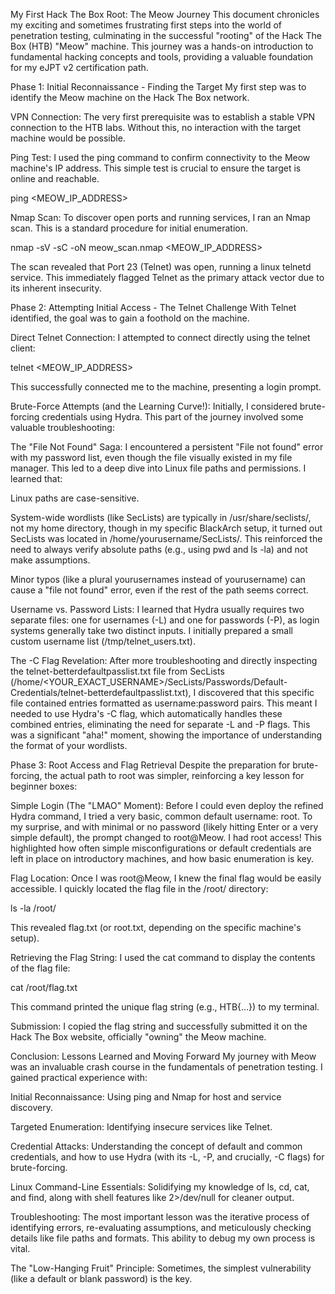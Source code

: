 My First Hack The Box Root: The Meow Journey
This document chronicles my exciting and sometimes frustrating first steps into the world of penetration testing, culminating in the successful "rooting" of the Hack The Box (HTB) "Meow" machine. This journey was a hands-on introduction to fundamental hacking concepts and tools, providing a valuable foundation for my eJPT v2 certification path.

Phase 1: Initial Reconnaissance - Finding the Target
My first step was to identify the Meow machine on the Hack The Box network.

VPN Connection: The very first prerequisite was to establish a stable VPN connection to the HTB labs. Without this, no interaction with the target machine would be possible.

Ping Test: I used the ping command to confirm connectivity to the Meow machine's IP address. This simple test is crucial to ensure the target is online and reachable.

ping <MEOW_IP_ADDRESS>

Nmap Scan: To discover open ports and running services, I ran an Nmap scan. This is a standard procedure for initial enumeration.

nmap -sV -sC -oN meow_scan.nmap <MEOW_IP_ADDRESS>

The scan revealed that Port 23 (Telnet) was open, running a linux telnetd service. This immediately flagged Telnet as the primary attack vector due to its inherent insecurity.

Phase 2: Attempting Initial Access - The Telnet Challenge
With Telnet identified, the goal was to gain a foothold on the machine.

Direct Telnet Connection: I attempted to connect directly using the telnet client:

telnet <MEOW_IP_ADDRESS>

This successfully connected me to the machine, presenting a login prompt.

Brute-Force Attempts (and the Learning Curve!):
Initially, I considered brute-forcing credentials using Hydra. This part of the journey involved some valuable troubleshooting:

The "File Not Found" Saga: I encountered a persistent "File not found" error with my password list, even though the file visually existed in my file manager. This led to a deep dive into Linux file paths and permissions. I learned that:

Linux paths are case-sensitive.

System-wide wordlists (like SecLists) are typically in /usr/share/seclists/, not my home directory, though in my specific BlackArch setup, it turned out SecLists was located in /home/yourusername/SecLists/. This reinforced the need to always verify absolute paths (e.g., using pwd and ls -la) and not make assumptions.

Minor typos (like a plural yourusernames instead of yourusername) can cause a "file not found" error, even if the rest of the path seems correct.

Username vs. Password Lists: I learned that Hydra usually requires two separate files: one for usernames (-L) and one for passwords (-P), as login systems generally take two distinct inputs. I initially prepared a small custom username list (/tmp/telnet_users.txt).

The -C Flag Revelation: After more troubleshooting and directly inspecting the telnet-betterdefaultpasslist.txt file from SecLists (/home/<YOUR_EXACT_USERNAME>/SecLists/Passwords/Default-Credentials/telnet-betterdefaultpasslist.txt), I discovered that this specific file contained entries formatted as username:password pairs. This meant I needed to use Hydra's -C flag, which automatically handles these combined entries, eliminating the need for separate -L and -P flags. This was a significant "aha!" moment, showing the importance of understanding the format of your wordlists.

Phase 3: Root Access and Flag Retrieval
Despite the preparation for brute-forcing, the actual path to root was simpler, reinforcing a key lesson for beginner boxes:

Simple Login (The "LMAO" Moment): Before I could even deploy the refined Hydra command, I tried a very basic, common default username: root. To my surprise, and with minimal or no password (likely hitting Enter or a very simple default), the prompt changed to root@Meow. I had root access! This highlighted how often simple misconfigurations or default credentials are left in place on introductory machines, and how basic enumeration is key.

Flag Location: Once I was root@Meow, I knew the final flag would be easily accessible. I quickly located the flag file in the /root/ directory:

ls -la /root/

This revealed flag.txt (or root.txt, depending on the specific machine's setup).

Retrieving the Flag String: I used the cat command to display the contents of the flag file:

cat /root/flag.txt

This command printed the unique flag string (e.g., HTB{...}) to my terminal.

Submission: I copied the flag string and successfully submitted it on the Hack The Box website, officially "owning" the Meow machine.

Conclusion: Lessons Learned and Moving Forward
My journey with Meow was an invaluable crash course in the fundamentals of penetration testing. I gained practical experience with:

Initial Reconnaissance: Using ping and Nmap for host and service discovery.

Targeted Enumeration: Identifying insecure services like Telnet.

Credential Attacks: Understanding the concept of default and common credentials, and how to use Hydra (with its -L, -P, and crucially, -C flags) for brute-forcing.

Linux Command-Line Essentials: Solidifying my knowledge of ls, cd, cat, and find, along with shell features like 2>/dev/null for cleaner output.

Troubleshooting: The most important lesson was the iterative process of identifying errors, re-evaluating assumptions, and meticulously checking details like file paths and formats. This ability to debug my own process is vital.

The "Low-Hanging Fruit" Principle: Sometimes, the simplest vulnerability (like a default or blank password) is the key.
